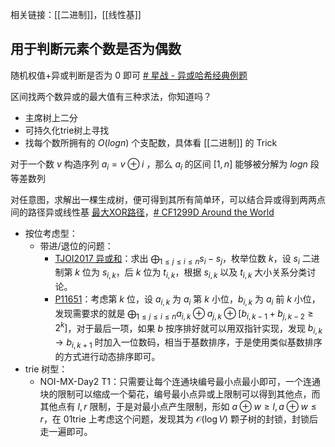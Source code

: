 相关链接：[[二进制]]，[[线性基]]
## 用于判断元素个数是否为偶数
随机权值+异或判断是否为 $0$ 即可
[# 星战 - 异或哈希经典例题](https://www.luogu.com.cn/problem/P8819)


 区间找两个数异或的最大值有三种求法，你知道吗？
+ 主席树上二分
+ 可持久化trie树上寻找
+ 找每个数所拥有的 $O(logn)$ 个支配数，具体看 [[二进制]] 的 Trick

对于一个数 $v$ 构造序列 $a_i=v \oplus i$ ，那么 $a_i$ 的区间 $[1,n]$ 能够被分解为 $logn$ 段等差数列

对任意图，求解出一棵生成树，便可得到其所有简单环，可以结合异或得到两两点间的路径异或线性基 [最大XOR路径](https://www.luogu.com.cn/problem/P4151)，[# CF1299D Around the World](https://www.luogu.com.cn/problem/CF1299D)

* 按位考虑型：
  * 带进/退位的问题：
    * [TJOI2017 异或和](https://www.luogu.com.cn/problem/P3760)：求出 $\bigoplus_{1\le j\le i\le n} s_i-s_j$，枚举位数 $k$，设 $s_i$ 二进制第 $k$ 位为 $s_{i,k}$，后 $k$ 位为 $t_{i,k}$，根据 $s_{i,k}$ 以及 $t_{i,k}$ 大小关系分类讨论。
    * [P11651](https://www.luogu.com.cn/problem/P11651)：考虑第 $k$ 位，设 $a_{i,k}$ 为 $a_i$ 第 $k$ 小位，$b_{i,k}$ 为 $a_i$ 前 $k$ 小位，发现需要求的就是 $\bigoplus_{1\le j\le i\le n}a_{i,k}\oplus a_{j,k}\oplus[b_{i,k-1}+b_{j,k-2}\ge 2^k]$，对于最后一项，如果 $b$ 按序排好就可以用双指针实现，发现 $b_{i,k}\to b_{i,k+1}$ 时加入一位数码，相当于基数排序，于是使用类似基数排序的方式进行动态排序即可。
* trie 树型：
  * NOI-MX-Day2 T1：只需要让每个连通块编号最小点最小即可，一个连通块的限制可以缩成一个菊花，编号最小点异或上限制可以得到其他点，而其他点有 $l,r$ 限制，于是对最小点产生限制，形如 $a\oplus w\ge l,a\oplus w\le r$，在 01trie 上考虑这个问题，发现其为 $\mathcal{O}(\log V)$ 颗子树的封锁，封锁后走一遍即可。